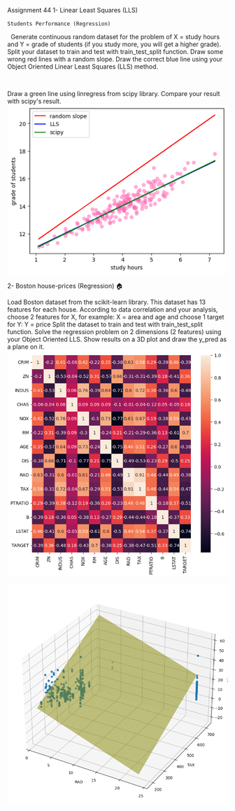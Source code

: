 Assignment 44
1- Linear Least Squares (LLS)

    Students Performance (Regression)

​
​
Generate continuous random dataset for the problem of X = study hours and Y = grade of students (if you study more, you will get a higher grade).
Split your dataset to train and test with train_test_split function.
Draw some wrong red lines with a random slope.
Draw the correct blue line using your Object Oriented Linear Least Squares (LLS) method.

​

Draw a green line using linregress from scipy library. Compare your result with scipy's result.
![Alt text](outputs/student_performance.png)


2- Boston house-prices (Regression) 🏠


Load Boston dataset from the scikit-learn library.
This dataset has 13 features for each house. According to data correlation and your analysis, choose 2 features for X, for example:
X = area and age 
and choose 1 target for Y:
Y = price
Split the dataset to train and test with train_test_split function.
Solve the regression problem on 2 dimensions (2 features) using your Object Oriented LLS.
Show results on a 3D plot and draw the y_pred as a plane on it.
![Alt text](outputs/corr_figure.png)

![Alt text](outputs/boston_3D.png)
